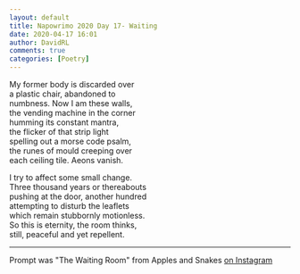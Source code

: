 ```yaml
---  
layout: default  
title: Napowrimo 2020 Day 17- Waiting  
date: 2020-04-17 16:01  
author: DavidRL  
comments: true  
categories: [Poetry]  
---  
```

My former body is discarded over  
a plastic chair, abandoned to  
numbness. Now I am these walls,  
the vending machine in the corner  
humming its constant mantra,  
the flicker of that strip light  
spelling out a morse code psalm,  
the runes of mould creeping over  
each ceiling tile. Aeons vanish.  

I try to affect some small change.  
Three thousand years or thereabouts  
pushing at the door, another hundred  
attempting to disturb the leaflets  
which remain stubbornly motionless.  
So this is eternity, the room thinks,  
still, peaceful and yet repellent.  

***  

Prompt was "The Waiting Room" from Apples and Snakes <a href="https://www.instagram.com/applesandsnakes/">on Instagram</a>  
